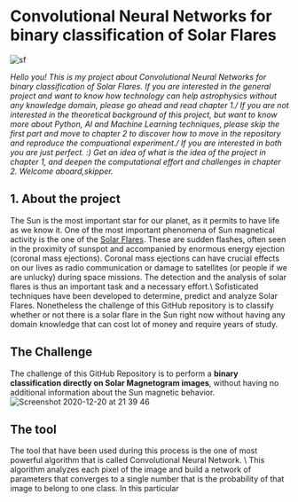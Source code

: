 # Convolutional Neural Networks for binary classification of Solar Flares
![sf](https://user-images.githubusercontent.com/55837093/102723811-1b7fe580-430b-11eb-96ce-11be02606321.jpg)



_Hello you! This is my project about Convolutional Neural Networks for binary classification of Solar Flares. If you are interested in the general project and want to know how technology can help astrophysics without any knowledge domain, please go ahead and read chapter 1./
If you are not interested in the theoretical background of this project, but want to know more about Python, AI and Machine Learning techniques, please skip the first part and move to chapter 2 to discover how to move in the repository and reproduce the compuational experiment./
If you are interested in both you are just perfect. :) Get an idea of what is the idea of the project in chapter 1, and deepen the computational effort and challenges in chapter 2. 
Welcome aboard,skipper._ 

## 1. About the project

The Sun is the most important star for our planet, as it permits to have life as we know it. One of the most important phenomena of Sun magnetical activity is the one of the  [Solar Flares](https://en.wikipedia.org/wiki/Solar_flare). These are sudden flashes, often seen in the proximity of sunspot and accompanied by enormous energy ejection (coronal mass ejections). Coronal mass ejections can have crucial effects on our lives as radio communication or damage to satellites (or people if we are unlucky) during space missions. The detection and the analysis of solar flares is thus an important task and a necessary effort.\\
Sofisticated techniques have been developed to determine, predict and analyze Solar Flares. Nonetheless the challenge of this GitHub repository is to classify whether or not there is a solar flare in the Sun right now without having any domain knowledge that can cost lot of money and require years of study. 



## The Challenge
The challenge of this GitHub Repository is to perform a __binary classification directly on Solar Magnetogram images__, without having no additional information about the Sun magnetic behavior. 
![Screenshot 2020-12-20 at 21 39 46](https://user-images.githubusercontent.com/55837093/102723917-f63fa700-430b-11eb-888a-6dd8104aa8ec.png)

## The tool 
The tool that have been used during this process is the one of most powerful algorithm that is called Convolutional Neural Network. \\
This algorithm analyzes each pixel of the image and build a network of parameters that converges to a single number that is the probability of that image to belong to one class. 
In this particular 
